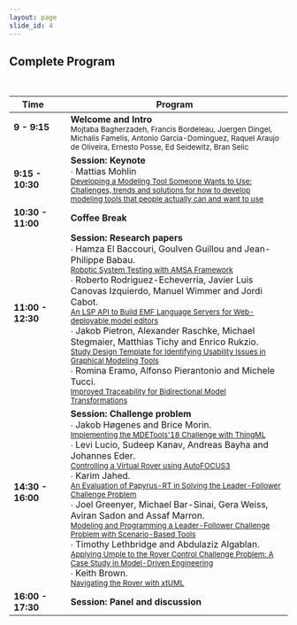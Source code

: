 ```yaml
---
layout: page
slide_id: 4
---
```

## Complete Program
<br />

|Time &nbsp;   &nbsp;          | Program &nbsp; | 
----------------------- | -------------- |
<strong>9 - 9:15 </strong> &nbsp; &nbsp; &nbsp;    &nbsp; &nbsp; &nbsp;  &nbsp; &nbsp; &nbsp;       | <strong>Welcome and Intro</strong> <br /> <small> Mojtaba Bagherzadeh, Francis Bordeleau, Juergen Dingel, Michalis Famelis, Antonio Garcia-Dominguez, Raquel Araujo de Oliveira, Ernesto Posse, Ed Seidewitz, Bran Selic</small>| 
<strong>9:15 - 10:30 </strong> &nbsp;     &nbsp;       | <strong>Session: Keynote</strong> <br /> <medium> &#x2219; Mattias Mohlin</medium> <br />[<small>Developing a Modeling Tool Someone Wants to Use: Challenges, trends and solutions for how to develop modeling tools that people actually can and want to use</small>]()| 
<strong>10:30 - 11:00 </strong> &nbsp; &nbsp; &nbsp;          | <strong>Coffee Break</strong> | 
<strong>11:00 - 12:30 </strong> &nbsp; &nbsp; &nbsp;    &nbsp; &nbsp; &nbsp;  &nbsp; &nbsp; &nbsp;       | <strong>Session: Research papers</strong> <br/> <medium> &#x2219; Hamza El Baccouri, Goulven Guillou and Jean-Philippe Babau. </medium> <br /> [<small> Robotic System Testing with AMSA Framework </small>]() <br/> <medium> &#x2219; Roberto Rodriguez-Echeverria, Javier Luis Canovas Izquierdo, Manuel Wimmer and Jordi Cabot. </medium> <br /> [<small> An LSP API to Build EMF Language Servers for Web-deployable model editors </small>]() <br/> <medium> &#x2219; Jakob Pietron, Alexander Raschke, Michael Stegmaier, Matthias Tichy and Enrico Rukzio. </medium> <br /> [<small> Study Design Template for Identifying Usability Issues in Graphical Modeling Tools </small>]() <br/> <medium> &#x2219; Romina Eramo, Alfonso Pierantonio and Michele Tucci. </medium> <br /> [<small> Improved Traceability for Bidirectional Model Transformations </small>]()| 
<strong>14:30 - 16:00 </strong> &nbsp; &nbsp; &nbsp;    &nbsp; &nbsp; &nbsp;  &nbsp; &nbsp; &nbsp;       | <strong>Session: Challenge problem</strong> <br/> <medium> &#x2219; Jakob Høgenes and Brice Morin. </medium> <br /> [<small> Implementing the MDETools'18 Challenge with ThingML </small>]() <br/> <medium> &#x2219; Levi Lucio, Sudeep Kanav, Andreas Bayha and Johannes Eder. </medium> <br /> [<small> Controlling a Virtual Rover using AutoFOCUS3 </small>]() <br/> <medium> &#x2219; Karim Jahed. </medium> <br /> [<small> An Evaluation of Papyrus-RT in Solving the Leader-Follower Challenge Problem </small>]() <br/> <medium> &#x2219; Joel Greenyer, Michael Bar-Sinai, Gera Weiss, Aviran Sadon and Assaf Marron. </medium> <br /> [<small> Modeling and Programming a Leader-Follower Challenge Problem with Scenario-Based Tools </small>]() <br/> <medium> &#x2219; Timothy Lethbridge and Abdulaziz Algablan. </medium> <br /> [<small> Applying Umple to the Rover Control Challenge Problem: A Case Study in Model-Driven Engineering </small>]() <br/> <medium> &#x2219; Keith Brown. </medium> <br /> [<small> Navigating the Rover with xtUML </small>]()| 
<strong>16:00 - 17:30 </strong> &nbsp;  | <strong>Session: Panel and discussion</strong> | 
